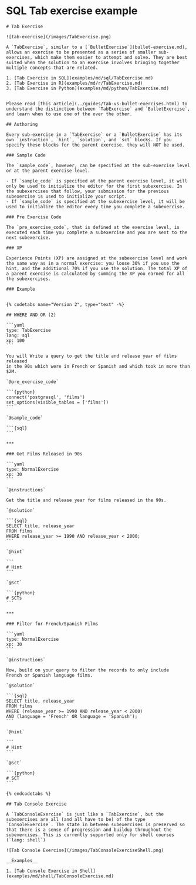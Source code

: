 # SQL Tab exercise example

    # Tab Exercise

    ![tab-exercise](/images/TabExercise.png)

    A `TabExercise`, similar to a [`BulletExercise`](bullet-exercise.md), allows an exercise to be presented as a series of smaller sub-exercises, which make them easier to attempt and solve. They are best suited when the solution to an exercise involves bringing together multiple concepts that are related.

    1. [Tab Exercise in SQL](examples/md/sql/TabExercise.md)
    2. [Tab Exercise in R](examples/md/r/TabExercise.md)
    3. [Tab Exercise in Python](examples/md/python/TabExercise.md)


    Please read [this article](../guides/tab-vs-bullet-exercises.html) to understand the distinction between `TabExercise` and `BulletExercise`, and learn when to use one of the over the other.

    ## Authoring

    Every sub-exercise in a `TabExercise` or a `BulletExercise` has its own `instruction`, `hint`, `solution`, and `sct` blocks. If you specify these blocks for the parent exercise, they will NOT be used. 

    ### Sample Code

    The `sample_code`, however, can be specified at the sub-exercise level or at the parent exercise level. 

    - If `sample_code` is specified at the parent exercise level, it will only be used to initialize the editor for the first subexercise. In the subexercises that follow, your submission for the previous subexercise is used to initialize your script. 
    - If `sample_code` is specified at the subexercise level, it will be used to initialize the editor every time you complete a subexercise.

    ### Pre Exercise Code

    The `pre_exercise_code`, that is defined at the exercise level, is executed each time you complete a subexercise and you are sent to the next subexercise.

    ### XP

    Experience Points (XP) are assigned at the subexercise level and work the same way as in a normal exercise: you loose 30% if you use the hint, and the additional 70% if you use the solution. The total XP of a parent exercise is calculated by summing the XP you earned for all the subexercises.

    ### Example


    {% codetabs name="Version 2", type="text" -%}

    ## WHERE AND OR (2)

    ```yaml
    type: TabExercise 
    lang: sql 
    xp: 100 
    ```

    You will Write a query to get the title and release year of films released 
    in the 90s which were in French or Spanish and which took in more than $2M.

    `@pre_exercise_code`

    ```{python}
    connect('postgresql', 'films')
    set_options(visible_tables = ['films'])
    ```

    `@sample_code`

    ```{sql}
    ```

    ***

    ### Get Films Released in 90s

    ```yaml
    type: NormalExercise
    xp: 30
    ```

    `@instructions`

    Get the title and release year for films released in the 90s.

    `@solution`

    ```{sql}
    SELECT title, release_year
    FROM films
    WHERE release_year >= 1990 AND release_year < 2000;
    ```

    `@hint`

    ```
    # Hint
    ```

    `@sct`

    ```{python}
    # SCTs
    ```

    ***

    ### Filter for French/Spanish Films

    ```yaml
    type: NormalExercise
    xp: 30
    ```

    `@instructions`

    Now, build on your query to filter the records to only include 
    French or Spanish language films.

    `@solution`

    ```{sql}
    SELECT title, release_year
    FROM films
    WHERE (release_year >= 1990 AND release_year < 2000)
    AND (language = 'French' OR language = 'Spanish');
    ```

    `@hint`

    ```
    # Hint
    ```

    `@sct`

    ```{python}
    # SCT
    ```

    {% endcodetabs %}

    ## Tab Console Exercise

    A `TabConsoleExercise` is just like a `TabExercise`, but the subexercises are all (and all have to be) of the type `ConsoleExercise`. The state in between subexercises is preserved so that there is a sense of progression and buildup throughout the subexercises. This is currently supported only for shell courses (`lang: shell`)

    ![Tab Console Exercise](/images/TabConsoleExerciseShell.png)

    __Examples__

    1. [Tab Console Exercise in Shell](examples/md/shell/TabConsoleExercise.md)
